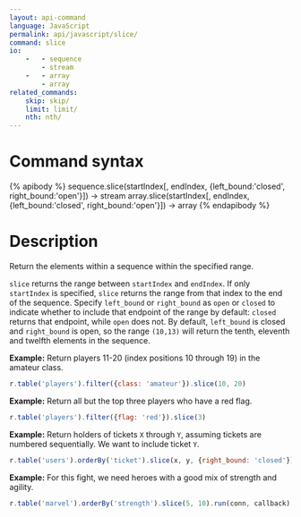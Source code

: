 ```yaml
---
layout: api-command
language: JavaScript
permalink: api/javascript/slice/
command: slice
io:
    -   - sequence
        - stream
    -   - array
        - array
related_commands:
    skip: skip/
    limit: limit/
    nth: nth/
---
```


# Command syntax #

{% apibody %}
sequence.slice(startIndex[, endIndex, {left_bound:'closed', right_bound:'open'}]) &rarr; stream
array.slice(startIndex[, endIndex, {left_bound:'closed', right_bound:'open'}]) &rarr; array
{% endapibody %}

# Description #

Return the elements within a sequence within the specified range.

`slice` returns the range between `startIndex` and `endIndex`. If only `startIndex` is specified, `slice` returns the range from that index to the end of the sequence. Specify `left_bound` or `right_bound` as `open` or `closed` to indicate whether to include that endpoint of the range by default: `closed` returns that endpoint, while `open` does not. By default, `left_bound` is closed and `right_bound` is open, so the range `(10,13)` will return the tenth, eleventh and twelfth elements in the sequence.

**Example:** Return players 11-20 (index positions 10 through 19) in the amateur class.

```js
r.table('players').filter({class: 'amateur'}).slice(10, 20)
```

**Example:** Return all but the top three players who have a red flag.

```js
r.table('players').filter({flag: 'red'}).slice(3)
```

**Example:** Return holders of tickets `X` through `Y`, assuming tickets are numbered sequentially. We want to include ticket `Y`.

```js
r.table('users').orderBy('ticket').slice(x, y, {right_bound: 'closed'})
```

__Example:__ For this fight, we need heroes with a good mix of strength and agility.

```js
r.table('marvel').orderBy('strength').slice(5, 10).run(conn, callback)
```
